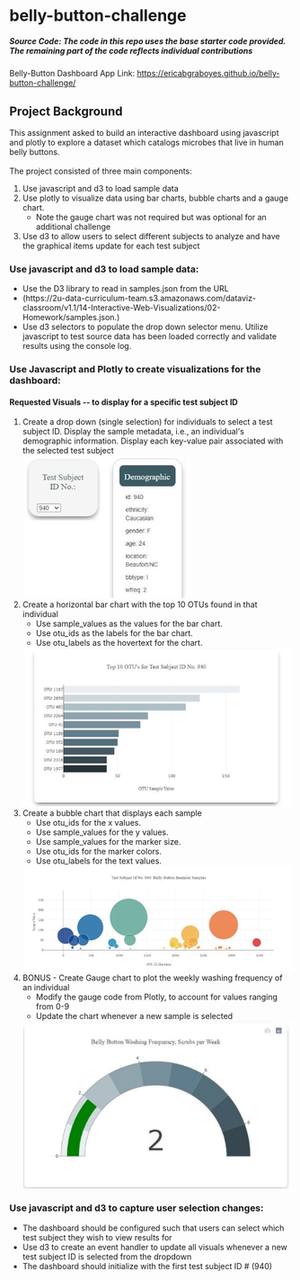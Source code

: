 # belly-button-challenge
##### Source Code: The code in this repo uses the base starter code provided. The remaining part of the code reflects individual contributions

Belly-Button Dashboard App Link: https://ericabgraboyes.github.io/belly-button-challenge/

## Project Background
This assignment asked to build an interactive dashboard using javascript and plotly to explore a dataset which catalogs microbes that live in human belly buttons.  <br>
<br> The project consisted of three main components<b></b>: <ol><li>Use javascript and d3 to load sample data <li> Use plotly to visualize data using bar charts, bubble charts and a gauge chart. <ul><li> Note the gauge chart was not required but was optional for an additional challenge</ul> <li> Use d3 to allow users to select different subjects to analyze and have the graphical items update for each test subject </ol>
### Use javascript and d3 to load sample data: <br>
<ul>
  <li> Use the D3 library to read in samples.json from the URL
    <li> (https://2u-data-curriculum-team.s3.amazonaws.com/dataviz-classroom/v1.1/14-Interactive-Web-Visualizations/02-Homework/samples.json.)
  <li> Use d3 selectors to populate the drop down selector menu. Utilize javascript to test source data has been loaded correctly and validate results using the console log.
  </ul>
 
### Use Javascript and Plotly to create visualizations for the dashboard:
#### Requested Visuals -- to display for a specific test subject ID
<ol>
  <li> Create a drop down (single selection) for individuals to select a test subject ID. Display the sample metadata, i.e., an individual's demographic information. Display each key-value pair associated with the selected test subject <br>
  <img src= "https://github.com/ericabgraboyes/belly-button-challenge/blob/main/Images/DemographicPanel.jpg" alt ="Demographic Panel">
   
  <li> Create a horizontal bar chart with the top 10 OTUs found in that individual
    <ul> <li> Use sample_values as the values for the bar chart.
         <li> Use otu_ids as the labels for the bar chart.
         <li> Use otu_labels as the hovertext for the chart. </ul>      
  <img src="https://github.com/ericabgraboyes/belly-button-challenge/blob/main/Images/HorizontalBarChart.jpg" alt="Horizontal Bar Chart">

  <li> Create a bubble chart that displays each sample 
    <ul> <li> Use otu_ids for the x values.
         <li> Use sample_values for the y values.
         <li> Use sample_values for the marker size.
         <li> Use otu_ids for the marker colors.
         <li> Use otu_labels for the text values. </ul>
   <img src="https://github.com/ericabgraboyes/belly-button-challenge/blob/main/Images/BubbleChart.jpg" alt="Bubble Chart">
 
   <li> BONUS - Create Gauge chart to plot the weekly washing frequency of an individual 
    <ul> <li> Modify the gauge code from Plotly, to account for values ranging from 0-9
         <li> Update the chart whenever a new sample is selected</ul>
    <img src="https://github.com/ericabgraboyes/belly-button-challenge/blob/main/Images/Gauge.jpg" alt="Bonus: Gauge Chart">
  </ol>

### Use javascript and d3 to capture user selection changes: <br>
<ul>
  <li> The dashboard should be configured such that users can select which test subject they wish to view results for
  <li> Use d3 to create an event handler to update all visuals whenever a new test subject ID is selected from the dropdown
  <li> The dashboard should initialize with the first test subject ID # (940)
  </ul>
